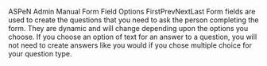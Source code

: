 ASPeN Admin Manual
Form Field Options
FirstPrevNextLast
Form fields are used to create the questions that you need to ask the person completing the form.  They are dynamic and will change depending upon the options you choose.  If you choose an option of text for an answer to a question, you will not need to create answers like you would if you chose multiple choice for your question type.
